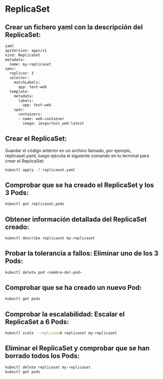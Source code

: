 # ReplicaSet

## Crear un fichero yaml con la descripción del ReplicaSet:

```bash
yaml
apiVersion: apps/v1
kind: ReplicaSet
metadata:
  name: my-replicaset
spec:
  replicas: 3
  selector:
    matchLabels:
      app: test-web
  template:
    metadata:
      labels:
        app: test-web
    spec:
      containers:
      - name: web-container
        image: iesgn/test_web:latest
```

## Crear el ReplicaSet:

Guardar el código anterior en un archivo llamado, por ejemplo, replicaset.yaml, luego ejecuta el siguiente comando en tu terminal para 
crear el ReplicaSet:

```bash
kubectl apply -f replicaset.yaml
```

## Comprobar que se ha creado el ReplicaSet y los 3 Pods:

```bash
kubectl get replicaset,pods
```
## Obtener información detallada del ReplicaSet creado:

```bash
kubectl describe replicaset my-replicaset
```
## Probar la tolerancia a fallos: Eliminar uno de los 3 Pods:

```bash
kubectl delete pod <nombre-del-pod>
```
## Comprobar que se ha creado un nuevo Pod:

```bash
kubectl get pods
```
## Comprobar la escalabilidad: Escalar el ReplicaSet a 6 Pods:

```bash
kubectl scale --replicas=6 replicaset my-replicaset
```
## Eliminar el ReplicaSet y comprobar que se han borrado todos los Pods:

```bash
kubectl delete replicaset my-replicaset
kubectl get pods
```